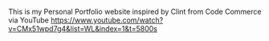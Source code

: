 This is my Personal Portfolio website inspired by Clint from Code Commerce via YouTube
https://www.youtube.com/watch?v=CMx51wpd7g4&list=WL&index=1&t=5800s
